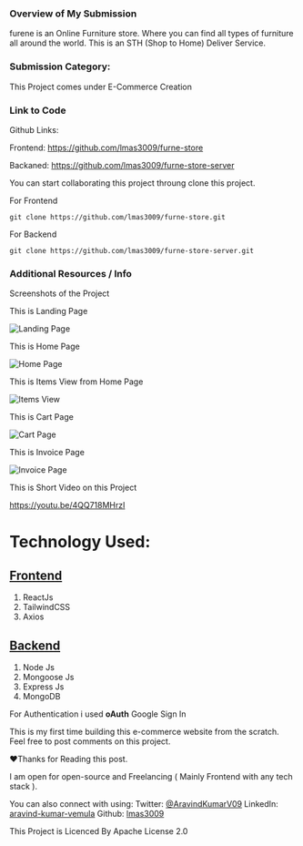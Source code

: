 
### Overview of My Submission
furene is an Online Furniture store. Where you can find all types of furniture all around the world. This is an STH (Shop to Home) Deliver Service. 


### Submission Category: 

[Note]: # (E-Commerce Creation, Prime Time, Action Star, Automation Innovation, or Choose Your Own Adventure)
This Project comes under E-Commerce Creation


### Link to Code

[Note]: # (Our markdown editor supports pretty embeds. Try this syntax: `{% github link_to_your_repo %}` to share a GitHub repository)

Github Links:

Frontend: https://github.com/lmas3009/furne-store

Backaned: https://github.com/lmas3009/furne-store-server

You can start collaborating this project throung clone this project.

For Frontend
```
git clone https://github.com/lmas3009/furne-store.git
```

For Backend
```
git clone https://github.com/lmas3009/furne-store-server.git
```



### Additional Resources / Info

[Note]: # (Be sure to include the DEV usernames of your collaborators, if any. Prizes for winning projects with multiple collaborators will be sent to the person who posts this submission and they will distribute the prize evenly.)


Screenshots of the Project 

This is Landing Page

![Landing Page](https://dev-to-uploads.s3.amazonaws.com/uploads/articles/ligrh555be3g5g68mw4n.png)


This is Home Page

![Home Page](https://dev-to-uploads.s3.amazonaws.com/uploads/articles/it3jk2mglsdtt1bjmkol.png)


This is Items View from Home Page

![Items View](https://dev-to-uploads.s3.amazonaws.com/uploads/articles/l7rt2giovlzp12ybaw6g.png)


This is Cart Page

![Cart Page](https://dev-to-uploads.s3.amazonaws.com/uploads/articles/mv0rpm5p1q82lhkswzpy.png)


This is Invoice Page

![Invoice Page](https://dev-to-uploads.s3.amazonaws.com/uploads/articles/zdkelh89ni8j2ndxtus4.png)


This is Short Video on this Project

https://youtu.be/4QQ718MHrzI

# Technology Used:


## <u>Frontend</u>
1. ReactJs 
2. TailwindCSS
3. Axios


## <u>Backend</u>
1. Node Js
2. Mongoose Js
3. Express Js
4. MongoDB


For Authentication i used **oAuth** Google Sign In


This is my first time building this e-commerce website from the scratch. Feel free to post comments on this project.

❤Thanks for Reading this post.

I am open for open-source and Freelancing ( Mainly Frontend with any tech stack ).

You can also connect with using:
Twitter: [@AravindKumarV09](https://twitter.com/AravindKumarV09)
LinkedIn: [aravind-kumar-vemula](https://www.linkedin.com/in/aravind-kumar-vemula-53bb80194)
Github: [lmas3009](https://github.com/lmas3009)


This Project is Licenced By Apache License 2.0
